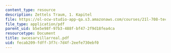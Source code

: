 ```yaml
---
content_type: resource
description: Zettels Traum, 1. Kapitel
file: https://ol-ocw-studio-app-qa.s3.amazonaws.com/courses/21l-708-technologies-of-humanism-spring-2003/fecab209fdff3f7c7d4f2eefe730ebf0_swcesarvillarreal.pdf
file_type: application/pdf
parent_uid: b5e5e98f-97b3-488f-bf47-2f9d18fea4ca
resourcetype: Document
title: swcesarvillarreal.pdf
uid: fecab209-fdff-3f7c-7d4f-2eefe730ebf0
---
```

